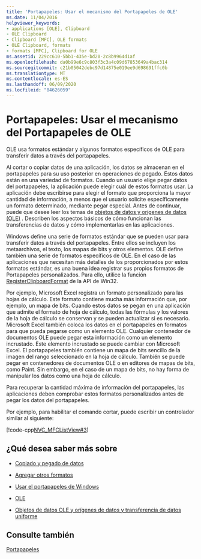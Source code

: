 ```yaml
---
title: 'Portapapeles: Usar el mecanismo del Portapapeles de OLE'
ms.date: 11/04/2016
helpviewer_keywords:
- applications [OLE], Clipboard
- OLE Clipboard
- Clipboard [MFC], OLE formats
- OLE Clipboard, formats
- formats [MFC], Clipboard for OLE
ms.assetid: 229cc610-5bb1-435e-bd20-2c8b9964d1af
ms.openlocfilehash: da0b99e6c9c803f3c3a4c09d67853649a4bac314
ms.sourcegitcommit: c21b05042debc97d14875e019ee9d698691ffc0b
ms.translationtype: MT
ms.contentlocale: es-ES
ms.lasthandoff: 06/09/2020
ms.locfileid: "84626059"
---
```

# <a name="clipboard-using-the-ole-clipboard-mechanism"></a>Portapapeles: Usar el mecanismo del Portapapeles de OLE

OLE usa formatos estándar y algunos formatos específicos de OLE para transferir datos a través del portapapeles.

Al cortar o copiar datos de una aplicación, los datos se almacenan en el portapapeles para su uso posterior en operaciones de pegado. Estos datos están en una variedad de formatos. Cuando un usuario elige pegar datos del portapapeles, la aplicación puede elegir cuál de estos formatos usar. La aplicación debe escribirse para elegir el formato que proporciona la mayor cantidad de información, a menos que el usuario solicite específicamente un formato determinado, mediante pegar especial. Antes de continuar, puede que desee leer los temas de [objetos de datos y orígenes de datos (OLE)](data-objects-and-data-sources-ole.md) . Describen los aspectos básicos de cómo funcionan las transferencias de datos y cómo implementarlas en las aplicaciones.

Windows define una serie de formatos estándar que se pueden usar para transferir datos a través del portapapeles. Entre ellos se incluyen los metaarchivos, el texto, los mapas de bits y otros elementos. OLE define también una serie de formatos específicos de OLE. En el caso de las aplicaciones que necesitan más detalles de los proporcionados por estos formatos estándar, es una buena idea registrar sus propios formatos de Portapapeles personalizados. Para ello, utilice la función [RegisterClipboardFormat](/windows/win32/api/winuser/nf-winuser-registerclipboardformatw) de la API de Win32.

Por ejemplo, Microsoft Excel registra un formato personalizado para las hojas de cálculo. Este formato contiene mucha más información que, por ejemplo, un mapa de bits. Cuando estos datos se pegan en una aplicación que admite el formato de hoja de cálculo, todas las fórmulas y los valores de la hoja de cálculo se conservan y se pueden actualizar si es necesario. Microsoft Excel también coloca los datos en el portapapeles en formatos para que pueda pegarse como un elemento OLE. Cualquier contenedor de documentos OLE puede pegar esta información como un elemento incrustado. Este elemento incrustado se puede cambiar con Microsoft Excel. El portapapeles también contiene un mapa de bits sencillo de la imagen del rango seleccionado en la hoja de cálculo. También se puede pegar en contenedores de documentos OLE o en editores de mapas de bits, como Paint. Sin embargo, en el caso de un mapa de bits, no hay forma de manipular los datos como una hoja de cálculo.

Para recuperar la cantidad máxima de información del portapapeles, las aplicaciones deben comprobar estos formatos personalizados antes de pegar los datos del portapapeles.

Por ejemplo, para habilitar el comando cortar, puede escribir un controlador similar al siguiente:

[!code-cpp[NVC_MFCListView#3](../atl/reference/codesnippet/cpp/clipboard-using-the-ole-clipboard-mechanism_1.cpp)]

## <a name="what-do-you-want-to-know-more-about"></a>¿Qué desea saber más sobre

- [Copiado y pegado de datos](clipboard-copying-and-pasting-data.md)

- [Agregar otros formatos](clipboard-adding-other-formats.md)

- [Usar el portapapeles de Windows](clipboard-using-the-windows-clipboard.md)

- [OLE](ole-background.md)

- [Objetos de datos OLE y orígenes de datos y transferencia de datos uniforme](data-objects-and-data-sources-ole.md)

## <a name="see-also"></a>Consulte también

[Portapapeles](clipboard.md)
